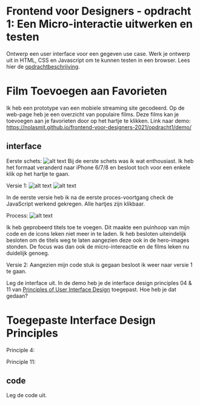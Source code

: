 # Frontend voor Designers - opdracht 1: Een Micro-interactie uitwerken en testen
Ontwerp een user interface voor een gegeven use case. Werk je ontwerp uit in HTML, CSS en Javascript om te kunnen testen in een browser.
Lees hier de [opdrachtbeschrijving](./opdrachtbeschrijving.md).

# Film Toevoegen aan Favorieten
Ik heb een prototype van een mobiele streaming site gecodeerd. Op de web-page heb je een overzicht van populaire films. Deze films kan je toevoegen aan je favorieten door op het hartje te klikken.
Link naar demo: https://nolasmit.github.io/frontend-voor-designers-2021/opdracht1/demo/

## interface
Eerste schets:
![alt text](./img-beschrijving/Nola-FrontEnd-Designers-Opdracht1-Schets.jpg)
 Bij de eerste schets was ik wat enthousiast. Ik heb het formaat veranderd naar iPhone 6/7/8 en besloot toch voor een enkele klik op het hartje te gaan.

 Versie 1:
 ![alt text](./img-beschrijving/versie1-leeg.jpg)
 ![alt text](./img-beschrijving/versie1-geklikt.jpg)

 In de eerste versie heb ik na de eerste proces-voortgang check de JavaScript werkend gekregen. Alle hartjes zijn klikbaar. 

 Process:
 ![alt text](./img-beschrijving/proces.jpg)

 Ik heb geprobeerd titels toe te voegen. Dit maakte een puinhoop van mijn code en de icons leken niet meer in te laden. Ik heb besloten uiteindelijk besloten om de titels weg te laten aangezien deze ook in de hero-images stonden. De focus was dan ook de micro-intereactie en de films leken nu duidelijk genoeg.

Versie 2:
Aangezien mijn code stuk is gegaan besloot ik weer naar versie 1 te gaan.

Leg de interface uit. In de demo heb je de interface design principles 04 & 11 van [Principles of User Interface Design](http://bokardo.com/principles-of-user-interface-design/) toegepast. Hoe heb je dat gedaan?
# Toegepaste Interface Design Principles
Principle 4: 

Principle 11:

## code
Leg de code uit.
